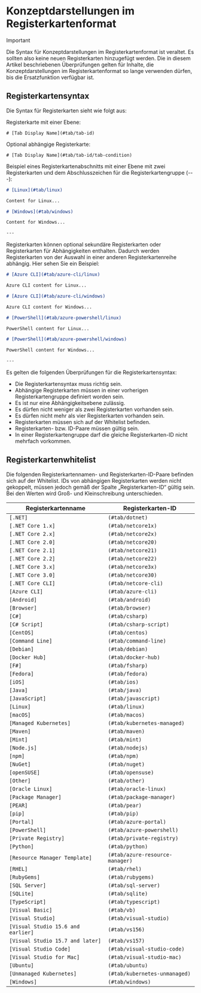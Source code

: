 # <a name="tabbed-conceptual"></a>Konzeptdarstellungen im Registerkartenformat

> [!IMPORTANT]
> Die Syntax für Konzeptdarstellungen im Registerkartenformat ist veraltet. Es sollten also keine neuen Registerkarten hinzugefügt werden. Die in diesem Artikel beschriebenen Überprüfungen gelten für Inhalte, die Konzeptdarstellungen im Registerkartenformat so lange verwenden dürfen, bis die Ersatzfunktion verfügbar ist.

## <a name="tab-syntax"></a>Registerkartensyntax

Die Syntax für Registerkarten sieht wie folgt aus:

Registerkarte mit einer Ebene:

`# [Tab Display Name](#tab/tab-id)`

Optional abhängige Registerkarte:

`# [Tab Display Name](#tab/tab-id/tab-condition)`

Beispiel eines Registerkartenabschnitts mit einer Ebene mit zwei Registerkarten und dem Abschlusszeichen für die Registerkartengruppe (---):

```markdown
# [Linux](#tab/linux)

Content for Linux...

# [Windows](#tab/windows)

Content for Windows...

---
```

Registerkarten können optional sekundäre Registerkarten oder Registerkarten für Abhängigkeiten enthalten. Dadurch werden Registerkarten von der Auswahl in einer anderen Registerkartenreihe abhängig. Hier sehen Sie ein Beispiel:

```markdown
# [Azure CLI](#tab/azure-cli/linux)

Azure CLI content for Linux...

# [Azure CLI](#tab/azure-cli/windows)

Azure CLI content for Windows...

# [PowerShell](#tab/azure-powershell/linux)

PowerShell content for Linux...

# [PowerShell](#tab/azure-powershell/windows)

PowerShell content for Windows...

---
```

Es gelten die folgenden Überprüfungen für die Registerkartensyntax:

- Die Registerkartensyntax muss richtig sein.
- Abhängige Registerkarten müssen in einer vorherigen Registerkartengruppe definiert worden sein.
- Es ist nur eine Abhängigkeitsebene zulässig.
- Es dürfen nicht weniger als zwei Registerkarten vorhanden sein.
- Es dürfen nicht mehr als vier Registerkarten vorhanden sein.
- Registerkarten müssen sich auf der Whitelist befinden.
- Registerkarten- bzw. ID-Paare müssen gültig sein.
- In einer Registerkartengruppe darf die gleiche Registerkarten-ID nicht mehrfach vorkommen.

## <a name="tab-whitelist"></a>Registerkartenwhitelist

Die folgenden Registerkartennamen- und Registerkarten-ID-Paare befinden sich auf der Whitelist. IDs von abhängigen Registerkarten werden nicht gekoppelt, müssen jedoch gemäß der Spalte „Registerkarten-ID“ gültig sein. Bei den Werten wird Groß- und Kleinschreibung unterschieden.

|Registerkartenname              |Registerkarten-ID            |
|----------------------|------------------|
|`[.NET]`              |`(#tab/dotnet)`   |
|`[.NET Core 1.x]`     |`(#tab/netcore1x)`|
|`[.NET Core 2.x]`     |`(#tab/netcore2x)`|
|`[.NET Core 2.0]`     |`(#tab/netcore20)`|
|`[.NET Core 2.1]`     |`(#tab/netcore21)`|
|`[.NET Core 2.2]`     |`(#tab/netcore22)`|
|`[.NET Core 3.x]`     |`(#tab/netcore3x)`|
|`[.NET Core 3.0]`     |`(#tab/netcore30)`|
|`[.NET Core CLI]`     |`(#tab/netcore-cli)`|
|`[Azure CLI]`         |`(#tab/azure-cli)`|
|`[Android]`           |`(#tab/android)`  |
|`[Browser]`           |`(#tab/browser)`  |
|`[C#]`                |`(#tab/csharp)`   |
|`[C# Script]`         |`(#tab/csharp-script)`|
|`[CentOS]`            |`(#tab/centos)`|
|`[Command Line]`      |`(#tab/command-line)`|
|`[Debian]`            |`(#tab/debian)`|
|`[Docker Hub]`        |`(#tab/docker-hub)`|
|`[F#]`                |`(#tab/fsharp)`|
|`[Fedora]`            |`(#tab/fedora)`|
|`[iOS]`               |`(#tab/ios)`      |
|`[Java]`              |`(#tab/java)`|
|`[JavaScript]`        |`(#tab/javascript)`|
|`[Linux]`             |`(#tab/linux)`    |
|`[macOS]`             |`(#tab/macos)`    |
|`[Managed Kubernetes]`|`(#tab/kubernetes-managed)`|
|`[Maven]`             |`(#tab/maven)`|
|`[Mint]`              |`(#tab/mint)`|
|`[Node.js]`           |`(#tab/nodejs)`|
|`[npm]`               |`(#tab/npm)` |
|`[NuGet]`             |`(#tab/nuget)`|
|`[openSUSE]`          |`(#tab/opensuse)`|
|`[Other]`             |`(#tab/other)` |
|`[Oracle Linux]`      |`(#tab/oracle-linux)`|
|`[Package Manager]`   |`(#tab/package-manager)` |
|`[PEAR]`              |`(#tab/pear)`|
|`[pip]`               |`(#tab/pip)`|
|`[Portal]`            |`(#tab/azure-portal)`    |
|`[PowerShell]`        |`(#tab/azure-powershell)`|
|`[Private Registry]`  |`(#tab/private-registry)`|
|`[Python]`            |`(#tab/python)`|
|`[Resource Manager Template]`|`(#tab/azure-resource-manager)`|
|`[RHEL]`              |`(#tab/rhel)`|
|`[RubyGems]`          |`(#tab/rubygems)`|
|`[SQL Server]`        |`(#tab/sql-server)`|
|`[SQLite]`            |`(#tab/sqlite)`|
|`[TypeScript]`        |`(#tab/typescript)`|
|`[Visual Basic]`      |`(#tab/vb)` |
|`[Visual Studio]`     |`(#tab/visual-studio)`|
|`[Visual Studio 15.6 and earlier]`|`(#tab/vs156)`|
|`[Visual Studio 15.7 and later]`  |`(#tab/vs157)`|
|`[Visual Studio Code]`            |`(#tab/visual-studio-code)`|
|`[Visual Studio for Mac]`         |`(#tab/visual-studio-mac)`|
|`[Ubuntu]`                        |`(#tab/ubuntu)`|
|`[Unmanaged Kubernetes]`          |`(#tab/kubernetes-unmanaged)`|
|`[Windows]`   |`(#tab/windows)`   |